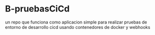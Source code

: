 # B-pruebasCiCd
un repo que funciona como aplicacion  simple para realizar pruebas de entorno de desarrollo cicd  usando contenedores de docker y webhooks 
